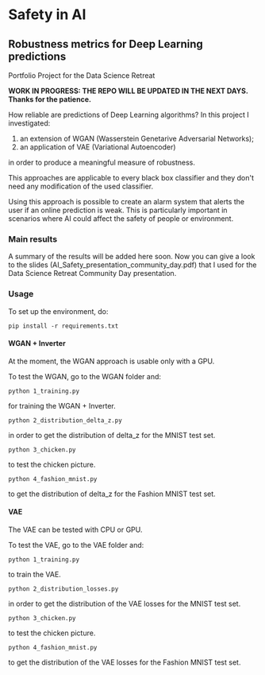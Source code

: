 # Safety in AI
## Robustness metrics for Deep Learning predictions
Portfolio Project for the Data Science Retreat

**WORK IN PROGRESS: THE REPO WILL BE UPDATED IN THE NEXT DAYS. Thanks for the patience.**

How reliable are predictions of Deep Learning algorithms? In this project I investigated:
1. an extension of WGAN (Wasserstein Genetarive Adversarial Networks);
2. an application of VAE (Variational Autoencoder)

in order to produce a meaningful measure of robustness.

This approaches are applicable to every black box classifier and they don't need any modification of the used classifier.

Using this approach is possible to create an alarm system that alerts the user if an online prediction is weak. This is particularly important in scenarios where AI could affect the safety of people or environment.

### Main results
A summary of the results will be added here soon. Now you can give a look to the slides (AI_Safety_presentation_community_day.pdf) that I used for the Data Science Retreat Community Day presentation. 

### Usage
To set up the environment, do:
```
pip install -r requirements.txt
```

#### WGAN + Inverter
At the moment, the WGAN approach is usable only with a GPU.

To test the WGAN, go to the WGAN folder and:
```
python 1_training.py
```
for training the WGAN + Inverter.

```
python 2_distribution_delta_z.py
```
in order to get the distribution of delta_z for the MNIST test set.

```
python 3_chicken.py
```
to test the chicken picture.

```
python 4_fashion_mnist.py
```
to get the distribution of delta_z for the Fashion MNIST test set.

#### VAE
The VAE can be tested with CPU or GPU.

To test the VAE, go to the VAE folder and:
```
python 1_training.py
```
to train the VAE.

```
python 2_distribution_losses.py
```
in order to get the distribution of the VAE losses for the MNIST test set.

```
python 3_chicken.py
```
to test the chicken picture.

```
python 4_fashion_mnist.py
```
to get the distribution of the VAE losses for the Fashion MNIST test set.
